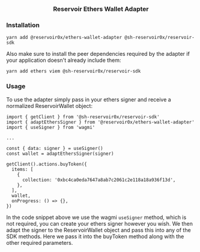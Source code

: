 <h3 align="center">Reservoir Ethers Wallet Adapter</h3>

### Installation

```
yarn add @reservoir0x/ethers-wallet-adapter @sh-reservoir0x/reservoir-sdk
```

Also make sure to install the peer dependencies required by the adapter if your application doesn't already include them:

```
yarn add ethers viem @sh-reservoir0x/reservoir-sdk
```

### Usage

To use the adapter simply pass in your ethers signer and receive a normalized ReservoirWallet object:

```
import { getClient } from '@sh-reservoir0x/reservoir-sdk'
import { adaptEthersSigner } from '@reservoir0x/ethers-wallet-adapter'
import { useSigner } from 'wagmi'

...

const { data: signer } = useSigner()
const wallet = adaptEthersSigner(signer)

getClient().actions.buyToken({
  items: [
    {
      collection: '0xbc4ca0eda7647a8ab7c2061c2e118a18a936f13d',
    },
  ],
  wallet,
  onProgress: () => {},
})
```

In the code snippet above we use the wagmi `useSigner` method, which is not required, you can create your ethers signer however you wish. We then adapt the signer to the ReservoirWallet object and pass this into any of the SDK methods. Here we pass it into the buyToken method along with the other required parameters.

